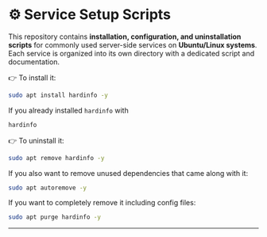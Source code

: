 # ⚙️ Service Setup Scripts

This repository contains **installation, configuration, and uninstallation scripts** for commonly used server-side services on **Ubuntu/Linux systems**. Each service is organized into its own directory with a dedicated script and documentation.


👉 To install it:

```bash
sudo apt install hardinfo -y
```

If you already installed `hardinfo` with

```bash
hardinfo
```

👉 To uninstall it:

```bash
sudo apt remove hardinfo -y
```

If you also want to remove unused dependencies that came along with it:

```bash
sudo apt autoremove -y
```

If you want to completely remove it including config files:

```bash
sudo apt purge hardinfo -y
```

---

